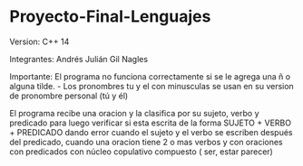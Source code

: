 # Proyecto-Final-Lenguajes

Version: C++ 14

Integrantes: Andrés Julián Gil Nagles

Importante: El programa no funciona correctamente si se le agrega una ñ o alguna tilde.
          - Los pronombres tu y el con minusculas se usan en su version de pronombre personal (tú y él)

El programa recibe una oracion y la clasifica por su sujeto, verbo y predicado para luego verificar si esta escrita de la forma SUJETO + VERBO + PREDICADO dando error cuando el sujeto y el verbo se escriben después del predicado, cuando una oracion tiene 2 o mas verbos y con oraciones con predicados con núcleo copulativo compuesto ( ser, estar parecer) 
